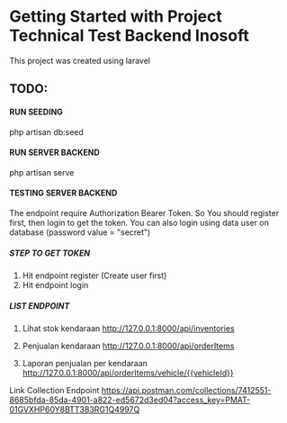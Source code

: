 # Getting Started with Project Technical Test Backend Inosoft
This project was created using laravel

## TODO:
#### RUN SEEDING
php artisan db:seed

#### RUN SERVER BACKEND
php artisan serve

#### TESTING SERVER BACKEND
The endpoint require Authorization Bearer Token. So You should register first, then login to get the token. 
You can also login using data user on database (password value = "secret")

##### STEP TO GET TOKEN
1. Hit endpoint register (Create user first)
2. Hit endpoint login

##### LIST ENDPOINT
1. Lihat stok kendaraan
http://127.0.0.1:8000/api/inventories

2. Penjualan kendaraan
http://127.0.0.1:8000/api/orderItems

3. Laporan penjualan per kendaraan
http://127.0.0.1:8000/api/orderItems/vehicle/{{vehicleId}}

Link Collection Endpoint
https://api.postman.com/collections/7412551-8685bfda-85da-4901-a822-ed5672d3ed04?access_key=PMAT-01GVXHP60Y8BTT383RG1Q4997Q
